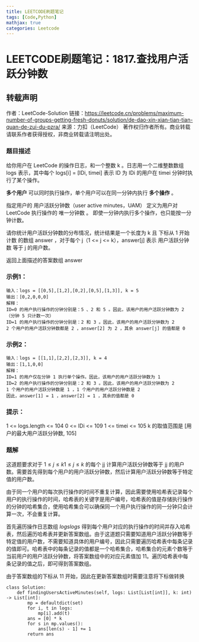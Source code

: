 ```yaml
---
title: LEETCODE刷题笔记
tags: [Code,Python]
mathjax: true
categories: Leetcode
---
```




# LEETCODE刷题笔记：1817.查找用户活跃分钟数

## 转载声明

作者：LeetCode-Solution
链接：https://leetcode.cn/problems/maximum-number-of-groups-getting-fresh-donuts/solution/de-dao-xin-xian-tian-tian-quan-de-zui-du-pzra/
来源：力扣（LeetCode）
著作权归作者所有。商业转载请联系作者获得授权，非商业转载请注明出处。

### 题目描述

给你用户在 LeetCode 的操作日志，和一个整数 k 。日志用一个二维整数数组 logs 表示，其中每个 logs[i] = [IDi, timei] 表示 ID 为 IDi 的用户在 timei 分钟时执行了某个操作。

**多个用户** 可以同时执行操作，单个用户可以在同一分钟内执行 **多个操作** 。

指定用户的 用户活跃分钟数（user active minutes，UAM） 定义为用户对 LeetCode 执行操作的 唯一分钟数 。 即使一分钟内执行多个操作，也只能按一分钟计数。

请你统计用户活跃分钟数的分布情况，统计结果是一个长度为 k 且 下标从 1 开始计数 的数组 answer ，对于每个 j（1 <= j <= k），answer[j] 表示 用户活跃分钟数 等于 j 的用户数。

返回上面描述的答案数组 answer

### 示例1：

```
输入：logs = [[0,5],[1,2],[0,2],[0,5],[1,3]], k = 5
输出：[0,2,0,0,0]
解释：
ID=0 的用户执行操作的分钟分别是：5 、2 和 5 。因此，该用户的用户活跃分钟数为 2（分钟 5 只计数一次）
ID=1 的用户执行操作的分钟分别是：2 和 3 。因此，该用户的用户活跃分钟数为 2
2 个用户的用户活跃分钟数都是 2 ，answer[2] 为 2 ，其余 answer[j] 的值都是 0
```

### 示例2：

```
输入：logs = [[1,1],[2,2],[2,3]], k = 4
输出：[1,1,0,0]
解释：
ID=1 的用户仅在分钟 1 执行单个操作。因此，该用户的用户活跃分钟数为 1
ID=2 的用户执行操作的分钟分别是：2 和 3 。因此，该用户的用户活跃分钟数为 2
1 个用户的用户活跃分钟数是 1 ，1 个用户的用户活跃分钟数是 2 
因此，answer[1] = 1 ，answer[2] = 1 ，其余的值都是 0
```

### 提示：

1 <= logs.length <= 104
0 <= IDi <= 109
1 <= timei <= 105
k 的取值范围是 [用户的最大用户活跃分钟数, 105]

### 题解

这道题要求对于 $1 \le j \le k1≤j≤k$ 的每个 jj 计算用户活跃分钟数等于 jj 的用户数。需要首先得到每个用户的用户活跃分钟数，然后计算用户活跃分钟数等于特定值的用户数。

由于同一个用户的每次执行操作的时间不重复计算，因此需要使用哈希表记录每个用户的执行操作的时间，哈希表的关键字是用户编号，哈希表的值是存储执行操作的分钟的哈希集合，使用哈希集合可以确保同一个用户执行操作的同一分钟只会计算一次，不会重复计算。

首先遍历操作日志数组 $\textit{logs}logs$ 得到每个用户对应的执行操作的时间并存入哈希表，然后遍历哈希表并更新答案数组。由于这道题只需要知道用户活跃分钟数等于特定值的用户数，不需要知道具体的用户编号，因此只需要遍历哈希表中每条记录的值即可。哈希表中的每条记录的值都是一个哈希集合，哈希集合的元素个数等于当前用户的用户活跃分钟数，将答案数组中的对应元素值加 11。遍历哈希表中每条记录的值之后，即可得到答案数组。

由于答案数组的下标从 11 开始，因此在更新答案数组时需要注意将下标做转换

```
class Solution:
    def findingUsersActiveMinutes(self, logs: List[List[int]], k: int) -> List[int]:
        mp = defaultdict(set)
        for i, t in logs:
            mp[i].add(t)
        ans = [0] * k
        for s in mp.values():
            ans[len(s) - 1] += 1
        return ans
```



